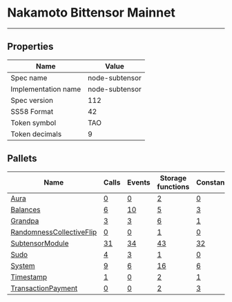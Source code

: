 # Nakamoto Bittensor Mainnet

---------

## Properties
| Name | Value |
| -------- | -------- |
| Spec name     | node-subtensor     |
| Implementation name     | node-subtensor     |
| Spec version     | 112     |
| SS58 Format     | 42     |
| Token symbol      | TAO     |
| Token decimals      | 9     |

## Pallets
| Name | Calls | Events | Storage functions | Constants | Errors |
| -------- | -------- | -------- | -------- | -------- | -------- |
| [Aura](aura.md) | [0](aura.md#calls) | [0](aura.md#events) | [2](aura.md#storage-functions) | [0](aura.md#constants) | [0](aura.md#errors) |
| [Balances](balances.md) | [6](balances.md#calls) | [10](balances.md#events) | [5](balances.md#storage-functions) | [3](balances.md#constants) | [8](balances.md#errors) |
| [Grandpa](grandpa.md) | [3](grandpa.md#calls) | [3](grandpa.md#events) | [6](grandpa.md#storage-functions) | [1](grandpa.md#constants) | [7](grandpa.md#errors) |
| [RandomnessCollectiveFlip](randomnesscollectiveflip.md) | [0](randomnesscollectiveflip.md#calls) | [0](randomnesscollectiveflip.md#events) | [1](randomnesscollectiveflip.md#storage-functions) | [0](randomnesscollectiveflip.md#constants) | [0](randomnesscollectiveflip.md#errors) |
| [SubtensorModule](subtensormodule.md) | [31](subtensormodule.md#calls) | [34](subtensormodule.md#events) | [43](subtensormodule.md#storage-functions) | [32](subtensormodule.md#constants) | [24](subtensormodule.md#errors) |
| [Sudo](sudo.md) | [4](sudo.md#calls) | [3](sudo.md#events) | [1](sudo.md#storage-functions) | [0](sudo.md#constants) | [1](sudo.md#errors) |
| [System](system.md) | [9](system.md#calls) | [6](system.md#events) | [16](system.md#storage-functions) | [6](system.md#constants) | [6](system.md#errors) |
| [Timestamp](timestamp.md) | [1](timestamp.md#calls) | [0](timestamp.md#events) | [2](timestamp.md#storage-functions) | [1](timestamp.md#constants) | [0](timestamp.md#errors) |
| [TransactionPayment](transactionpayment.md) | [0](transactionpayment.md#calls) | [0](transactionpayment.md#events) | [2](transactionpayment.md#storage-functions) | [3](transactionpayment.md#constants) | [0](transactionpayment.md#errors) |